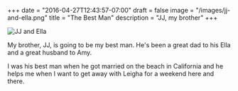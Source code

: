 +++
date = "2016-04-27T12:43:57-07:00"
draft = false
image = "/images/jj-and-ella.png"
title = "The Best Man"
description = "JJ, my brother"
+++

![JJ and Ella](/images/jj-and-ella-big.png)

My brother, JJ, is going to be my best man. He's been a great dad to his Ella
and a great husband to Amy.

I was his best man when he got married on the beach in California and he helps
me when I want to get away with Leigha for a weekend here and there.
